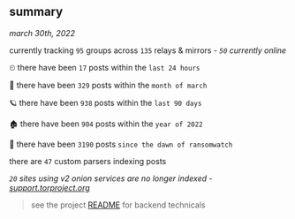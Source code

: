 
## summary
_march 30th, 2022_

currently tracking `95` groups across `135` relays & mirrors - _`50` currently online_

⏲ there have been `17` posts within the `last 24 hours`

🦈 there have been `329` posts within the `month of march`

🪐 there have been `938` posts within the `last 90 days`

🏚 there have been `904` posts within the `year of 2022`

🦕 there have been `3190` posts `since the dawn of ransomwatch`

there are `47` custom parsers indexing posts

_`20` sites using v2 onion services are no longer indexed - [support.torproject.org](https://support.torproject.org/onionservices/v2-deprecation/)_

> see the project [README](https://github.com/thetanz/ransomwatch#ransomwatch--) for backend technicals
